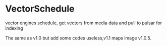 # VectorSchedule
vector engines schedule, get vectors from media data and pull to pulsar for indexing

The same as v1.0 but add some codes useless,v1.1 maps image v1.0.5.
